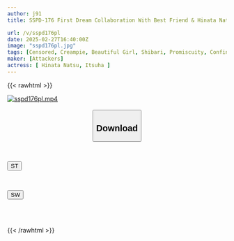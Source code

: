 ```yaml
---
author: j91
title: SSPD-176 First Dream Collaboration With Best Friend & Hinata Natsu Bondage Debut. Bound And Seductive Apartment Wife

url: /v/sspd176pl
date: 2025-02-27T16:40:00Z
image: "sspd176pl.jpg"
tags: [Censored, Creampie, Beautiful Girl, Shibari, Promiscuity, Confinement	]
maker: [Attackers]
actress: [ Hinata Natsu, Itsuha ]
---
```



{{< rawhtml >}}

<div class="video" data-videoid="BAQ4Ge3XGbtyBlO">
    <a href="javascript:;">
        <img src="/v/sspd176pl/sspd176pl.jpg" width="WIDTH" height="HEIGHT" alt="sspd176pl.mp4" loading="lazy">
    </a>
</div>

<script type="text/javascript" src="https://j91.asia/asset/on-demand-st.js"></script>

<br>
  <link rel="stylesheet" href="https://j91.asia/asset/bs5.css">
  
  <center>
  <button class="btn btn-primary" type="button" data-bs-toggle="collapse" data-bs-target=".multi-collapse" aria-expanded="false" aria-controls="multiCollapseExample1 multiCollapseExample2"><h2>Download</h2></button></center>
</p>
<div class="row">
  <div class="col">
    <div class="collapse multi-collapse" id="multiCollapseExample1">
      <div class="card card-body">
	      	      <br>
<div class="buttons">  
<p><a href="/v/sspd176pl/st.html" target="_blank"><button class="btn-hover color-3"><i class="fa fa-download"></i> ST</button></a></p></div>
    </div>
  </div>
</div>
  <div class="col">
    <div class="collapse multi-collapse" id="multiCollapseExample2">
      <div class="card card-body">
	      <br>
<div class="buttons">
<p><a href="/v/sspd176pl/sw.html" target="_blank"><button class="btn-hover color-2"><i class="fa fa-download"></i> SW</button></a></p></div>
<br><br>
      </div>
    </div>
  </div>
</div>

{{< /rawhtml >}}